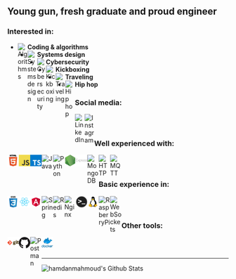 ## Young gun, fresh graduate and proud engineer

### Interested in:

- <img align="left" alt="Algorithms" width="22px" src="https://user-images.githubusercontent.com/37018010/89501644-5ce47e00-d7cc-11ea-8568-29e52110201a.png" /> **Coding & algorithms**
- <img align="left" alt="Systems design" width="22px" src="https://user-images.githubusercontent.com/37018010/89501505-20188700-d7cc-11ea-8f31-cf9876cb1135.png" /> **Systems design**
- <img align="left" alt="Cybersecurity" width="20px" src="https://user-images.githubusercontent.com/37018010/89501812-a634cd80-d7cc-11ea-86a7-151264ee15e6.png" />**Cybersecurity**
- <img align="left" alt="Kickboxing" width="22px" src="https://user-images.githubusercontent.com/37018010/89501919-d41a1200-d7cc-11ea-8ba0-cce1b8ac5c7a.png" /> **Kickboxing**
- <img align="left" alt="Traveling" width="22px" src="https://user-images.githubusercontent.com/37018010/89502057-0e83af00-d7cd-11ea-882c-fad30d131cab.png" /> **Traveling**
- <img align="left" alt="Hip hop" width="22px" src="https://user-images.githubusercontent.com/37018010/89502141-2bb87d80-d7cd-11ea-907e-86caaf740122.png" /> **Hip hop**

### Social media:

[<img align="left" alt="LinkedIn" width="22px" src="https://cdn.jsdelivr.net/npm/simple-icons@v3/icons/linkedin.svg" />][linkedin]
[<img align="left" alt="Instagram" width="22px" src="https://cdn.jsdelivr.net/npm/simple-icons@v3/icons/instagram.svg" />][instagram]

<br />
<br />

### Well experienced with:

<img align="left" alt="HTML5" width="26px" src="https://raw.githubusercontent.com/github/explore/80688e429a7d4ef2fca1e82350fe8e3517d3494d/topics/html/html.png" />
<img align="left" alt="JavaScript" width="26px" src="https://raw.githubusercontent.com/github/explore/80688e429a7d4ef2fca1e82350fe8e3517d3494d/topics/javascript/javascript.png" />
<img align="left" alt="Typescript" width="26px" src="https://raw.githubusercontent.com/github/explore/80688e429a7d4ef2fca1e82350fe8e3517d3494d/topics/typescript/typescript.png" />
<img align="left" alt="Java" width="26px" src="https://user-images.githubusercontent.com/37018010/89497814-c2813c00-d7c5-11ea-9cd5-88dbad73e33e.png" />
<img align="left" alt="Python" width="26px" src="https://user-images.githubusercontent.com/37018010/89497671-7b934680-d7c5-11ea-9fbc-cfaaf938832c.png" />
<img align="left" alt="Node.js" width="26px" src="https://raw.githubusercontent.com/github/explore/80688e429a7d4ef2fca1e82350fe8e3517d3494d/topics/nodejs/nodejs.png" />
<img align="left" alt="Express" width="26px" src="https://raw.githubusercontent.com/github/explore/80688e429a7d4ef2fca1e82350fe8e3517d3494d/topics/express/express.png" />
<img align="left" alt="MongoDB" width="26px" src="https://user-images.githubusercontent.com/37018010/89498112-44716500-d7c6-11ea-91bb-94ddfec92f2e.png" />
<img align="left" alt="HTTP" width="26px" src="https://user-images.githubusercontent.com/37018010/89521104-94acef00-d7e7-11ea-8ea0-ebc9a821ed27.png" />
<img align="left" alt="MQTT" width="26px" src="https://user-images.githubusercontent.com/37018010/89520790-12bcc600-d7e7-11ea-9255-e118d3002307.png" />
<br />
<br />

### Basic experience in:

<img align="left" alt="CSS3" width="26px" src="https://raw.githubusercontent.com/github/explore/80688e429a7d4ef2fca1e82350fe8e3517d3494d/topics/css/css.png" />
<img align="left" alt="React" width="26px" src="https://raw.githubusercontent.com/github/explore/80688e429a7d4ef2fca1e82350fe8e3517d3494d/topics/react/react.png" />
<img align="left" alt="Angular" width="26px" src="https://raw.githubusercontent.com/github/explore/80688e429a7d4ef2fca1e82350fe8e3517d3494d/topics/angular/angular.png" />
<img align="left" alt="Spring" width="26px" src="https://user-images.githubusercontent.com/37018010/89497521-2b1be900-d7c5-11ea-97c2-1d0553f9dd3b.png" />
<img align="left" alt="Redis" width="26px" src="https://user-images.githubusercontent.com/37018010/89498276-9c0fd080-d7c6-11ea-9ade-a85d5e09d71d.png" />
<img align="left" alt="Nginx" width="26px" src="https://user-images.githubusercontent.com/37018010/89499126-273d9600-d7c8-11ea-8363-40e50eb3bbc3.png" />
<img align="left" alt="Terminal" width="26px" src="https://raw.githubusercontent.com/github/explore/80688e429a7d4ef2fca1e82350fe8e3517d3494d/topics/terminal/terminal.png" />
<img align="left" alt="Linux" width="26px" src="https://raw.githubusercontent.com/github/explore/80688e429a7d4ef2fca1e82350fe8e3517d3494d/topics/linux/linux.png" />
<img align="left" alt="RaspberryPi" width="26px" src="https://user-images.githubusercontent.com/37018010/89498924-d0d05780-d7c7-11ea-879a-bccb217e9fe7.jpg" />
<img align="left" alt="WebSockets" width="26px" src="https://user-images.githubusercontent.com/37018010/89520846-2536ff80-d7e7-11ea-9313-dd73081e454d.png" />
<br />
<br />

### Other tools:

<img align="left" alt="Git" width="26px" src="https://raw.githubusercontent.com/github/explore/80688e429a7d4ef2fca1e82350fe8e3517d3494d/topics/git/git.png" />
<img align="left" alt="GitHub" width="26px" src="https://raw.githubusercontent.com/github/explore/78df643247d429f6cc873026c0622819ad797942/topics/github/github.png" />
<img align="left" alt="Postman" width="26px" src="https://user-images.githubusercontent.com/37018010/89499712-235e4380-d7c9-11ea-9fe6-74839037a8af.jpeg" />
<img align="left" alt="Docker" width="26px" src="https://raw.githubusercontent.com/github/explore/80688e429a7d4ef2fca1e82350fe8e3517d3494d/topics/docker/docker.png" />

<br />
<br />

---

<img align="left" alt="hamdanmahmoud's Github Stats" src="https://github-readme-stats.vercel.app/api?username=hamdanmahmoud&show_icons=true&hide_border=true&count_private=true" />

[instagram]: https://www.instagram.com/mahmoudhamdanya/
[linkedin]: https://www.linkedin.com/in/mahmoud-tudor-hamdan/
